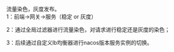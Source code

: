 流量染色，灰度发布。<br>
1：前端->网关->服务（稳定 or 灰度）

2：通过全局过滤器进行流量染色，对请求进行稳定还是灰度的染色；

3：后续通过自定义lb均衡器进行nacos版本服务实例的切换。
